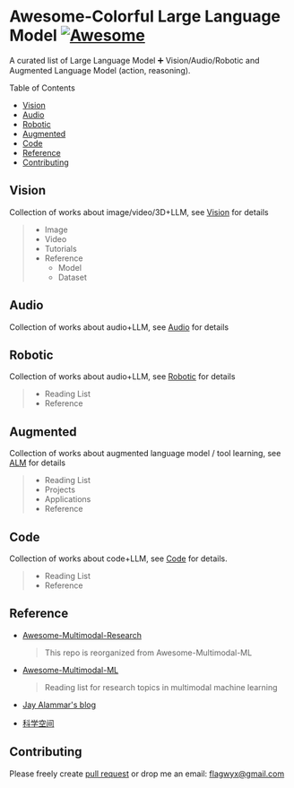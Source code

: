 # Awesome-Colorful Large Language Model [![Awesome](https://awesome.re/badge.svg)](https://awesome.re)

A curated list of Large Language Model ➕ Vision/Audio/Robotic and Augmented Language Model (action, reasoning).

Table of Contents

- [Vision](#vision)
- [Audio](#audio)
- [Robotic](#robotic)
- [Augmented](#augmented)
- [Code](#code)
- [Reference](#reference)
- [Contributing](#contributing)

## Vision

Collection of works about image/video/3D+LLM, see [Vision](Vision/Vision.md) for details

> - Image
> - Video
> - Tutorials
> - Reference
>   - Model
>   - Dataset

## Audio

Collection of works about audio+LLM, see [Audio](Audio/Audio.md) for details

## Robotic

Collection of works about audio+LLM, see [Robotic](Robotic/Robotic.md) for details

> - Reading List
> - Reference

## Augmented

Collection of works about augmented language model / tool learning, see [ALM](ALM/ALM.md) for details

> - Reading List
> - Projects
> - Applications
> - Reference

## Code

Collection of works about code+LLM, see [Code](Code/code.md) for details.

> - Reading List
> - Reference

## Reference

- [Awesome-Multimodal-Research](https://github.com/Eurus-Holmes/Awesome-Multimodal-Research)

  > This repo is reorganized from Awesome-Multimodal-ML
  >
- [Awesome-Multimodal-ML](https://github.com/pliang279/awesome-multimodal-ml)

  > Reading list for research topics in multimodal machine learning
  >
- [Jay Alammar's blog](https://jalammar.github.io/)
- [科学空间](https://spaces.ac.cn/)

## Contributing

Please freely create [pull request](https://github.com/patrick-tssn/Awesome-Colorful-LLM/pulls) or drop me an email: [flagwyx@gmail.com](flagwyx@gmail.com)
